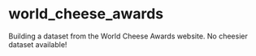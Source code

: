 # world_cheese_awards
Building a dataset from the World Cheese Awards website. No cheesier dataset available!
